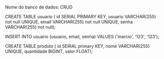 Nome do banco de dados: CRUD

CREATE TABLE usuario ( id SERIAL PRIMARY KEY, usuario VARCHAR(255) not null UNIQUE, email VARCHAR(255) not null UNIQUE, senha VARCHAR(255) not null);

INSERT INTO usuario (usuario, email, senha) VALUES ('marcio', '123', '123');

CREATE TABLE produto (
	id SERIAL primary KEY, 
	nome VARCHAR(255) UNIQUE, 
	quantidade BIGINT,
	valor FLOAT);